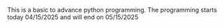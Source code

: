 This is a basic to advance python programming. The programming starts today 04/15/2025 and will end on 05/15/2025
